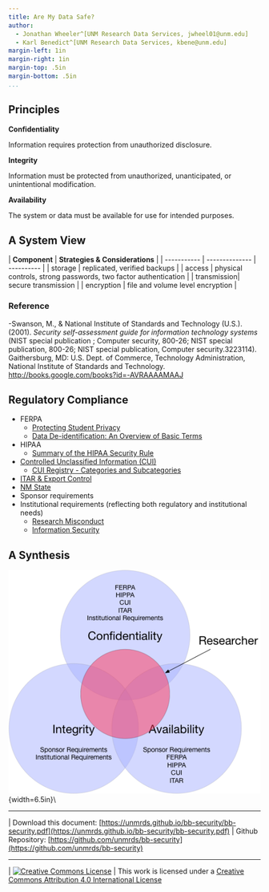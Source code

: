 ```yaml
---
title: Are My Data Safe?
author:
  - Jonathan Wheeler^[UNM Research Data Services, jwheel01@unm.edu]
  - Karl Benedict^[UNM Research Data Services, kbene@unm.edu]
margin-left: 1in
margin-right: 1in
margin-top: .5in
margin-bottom: .5in
...
```



## Principles

**Confidentiality**

Information requires protection from unauthorized disclosure.

**Integrity**

Information must be protected from unauthorized, unanticipated, or unintentional modification.

**Availability**

The system or data must be available for use for intended purposes.

## A System View

| **Component** | **Strategies & Considerations** |
| ----------- | -------------- | ---------- |
| storage     | replicated, verified backups |
| access      | physical controls, strong passwords, two factor authentication |
| transmission| secure transmission |
| encryption  | file and volume level encryption |

### Reference

-Swanson, M., & National Institute of Standards and Technology (U.S.). (2001). *Security self-assessment guide for information technology systems* (NIST special publication ; Computer security, 800-26; NIST special publication, 800-26; NIST special publication, Computer security.3223114). Gaithersburg, MD: U.S. Dept. of Commerce, Technology Administration, National Institute of Standards and Technology. http://books.google.com/books?id=-AVRAAAAMAAJ


## Regulatory Compliance

* FERPA
  * [Protecting Student Privacy](https://studentprivacy.ed.gov/)
  * [Data De-identification: An Overview of Basic Terms](https://studentprivacy.ed.gov/sites/default/files/resource_document/file/data_deidentification_terms_0.pdf)
* HIPAA
  * [Summary of the HIPAA Security Rule](https://www.hhs.gov/hipaa/for-professionals/security/laws-regulations/index.html)
* [Controlled Unclassified Information (CUI)](https://www.archives.gov/cui)
  * [CUI Registry - Categories and Subcategories](https://www.archives.gov/cui/registry/category-list)
* [ITAR & Export Control](http://researchcompliance.unm.edu/exportcontrol/lawsandgoverningagencies)
* [NM State](http://164.64.110.239/nmac/parts/title01/01.021.0002.htm)
* Sponsor requirements
* Institutional requirements (reflecting both regulatory and institutional needs)
    * [Research Misconduct](http://handbook.unm.edu/policies/section-e/e40.html)
    * [Information Security](https://policy.unm.edu/university-policies/2000/2550.html)

## A Synthesis

![Intersecting Requirements](Venn.png){width=6.5in}\ 

---------------------

| Download this document: [https://unmrds.github.io/bb-security/bb-security.pdf](https://unmrds.github.io/bb-security/bb-security.pdf)
| Github Repository: [https://github.com/unmrds/bb-security](https://github.com/unmrds/bb-security)

---------------------

| [![Creative Commons License](https://i.creativecommons.org/l/by/4.0/88x31.png)](http://creativecommons.org/licenses/by/4.0/)
| This work is licensed under a [Creative Commons Attribution 4.0 International License](http://creativecommons.org/licenses/by/4.0/)
